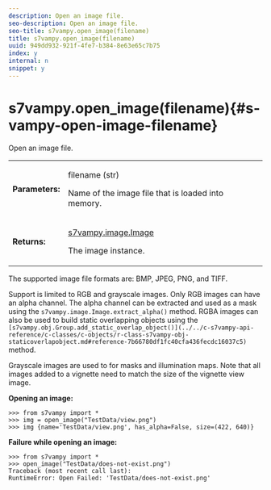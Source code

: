 ```yaml
---
description: Open an image file.
seo-description: Open an image file.
seo-title: s7vampy.open_image(filename)
title: s7vampy.open_image(filename)
uuid: 949dd932-921f-4fe7-b384-8e63e65c7b75
index: y
internal: n
snippet: y
---
```


# s7vampy.open_image(filename){#s-vampy-open-image-filename}

Open an image file.

<table id="table_BC918FA22C4F46E6B563EED6D234CB6D"> 
 <tbody> 
  <tr> 
   <td> <b> Parameters:</b> </td> 
   <td> <p><span class="codeph"> filename (str)</span> </p> <p>Name of the image file that is loaded into memory. </p> </td> 
  </tr> 
  <tr> 
   <td> <b> Returns:</b> </td> 
   <td> <p><span class="codeph"><a href="../../c-s7vampy-api-reference/c-classes/c-classes-image/r-class-s7vampy.image.image.md#reference-9f763e9b74dc47549877ee15bd0cdb94" format="dita" scope="local"> s7vampy.image.Image</a></span> </p> <p> The image instance. </p> </td> 
  </tr> 
 </tbody> 
</table>

The supported image file formats are: BMP, JPEG, PNG, and TIFF.

Support is limited to RGB and grayscale images. Only RGB images can have an alpha channel. The alpha channel can be extracted and used as a mask using the `s7vampy.image.Image.extract_alpha()` method. RGBA images can also be used to build static overlapping objects using the ` [s7vampy.obj.Group.add_static_overlap_object()](../../c-s7vampy-api-reference/c-classes/c-objects/r-class-s7vampy-obj-staticoverlapobject.md#reference-7b66780df1fc40cfa436fecdc16037c5)` method.

Grayscale images are used to for masks and illumination maps. Note that all images added to a vignette need to match the size of the vignette view image.

**Opening an image:**

```
>>> from s7vampy import *
>>> img = open_image("TestData/view.png")
>>> img {name='TestData/view.png', has_alpha=False, size=(422, 640)}
```

**Failure while opening an image:**

```
>>> from s7vampy import *
>>> open_image("TestData/does-not-exist.png")
Traceback (most recent call last):
RuntimeError: Open Failed: 'TestData/does-not-exist.png'
```

